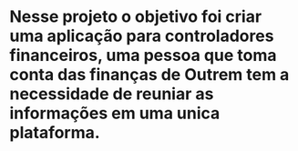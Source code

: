 # Nesse projeto o objetivo foi criar uma aplicação para controladores financeiros, uma pessoa que toma conta das finanças de Outrem tem a necessidade de reuniar as informações em uma unica plataforma.
